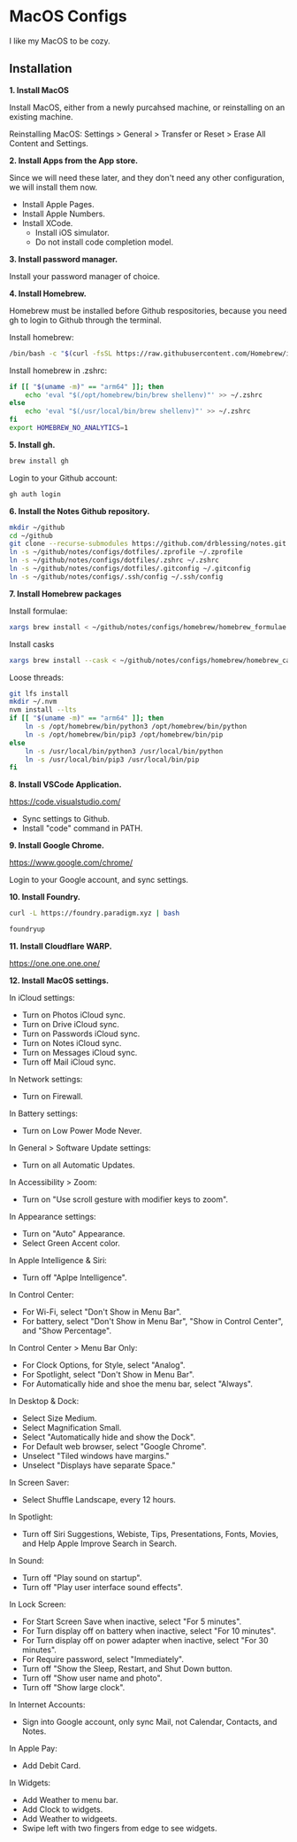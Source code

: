 # MacOS Configs

I like my MacOS to be cozy.

## Installation

**1. Install MacOS**

Install MacOS, either from a newly purcahsed machine, or reinstalling on an existing machine.

Reinstalling MacOS: Settings > General > Transfer or Reset > Erase All Content and Settings.

**2. Install Apps from the App store.**

Since we will need these later, and they don't need any other configuration, we will install them now.

- Install Apple Pages.
- Install Apple Numbers.
- Install XCode.
  - Install iOS simulator.
  - Do not install code completion model.

**3. Install password manager.**

Install your password manager of choice.

**4. Install Homebrew.**

Homebrew must be installed before Github respositories, because you need gh to login to Github through the terminal.

Install homebrew:

```zsh
/bin/bash -c "$(curl -fsSL https://raw.githubusercontent.com/Homebrew/install/HEAD/install.sh)"
```

Install homebrew in .zshrc:

```zsh
if [[ "$(uname -m)" == "arm64" ]]; then
    echo 'eval "$(/opt/homebrew/bin/brew shellenv)"' >> ~/.zshrc
else
    echo 'eval "$(/usr/local/bin/brew shellenv)"' >> ~/.zshrc
fi
export HOMEBREW_NO_ANALYTICS=1
```

**5. Install gh.**

```zsh
brew install gh
```

Login to your Github account:

```zsh
gh auth login
```

**6. Install the Notes Github repository.**

```zsh
mkdir ~/github
cd ~/github
git clone --recurse-submodules https://github.com/drblessing/notes.git
ln -s ~/github/notes/configs/dotfiles/.zprofile ~/.zprofile
ln -s ~/github/notes/configs/dotfiles/.zshrc ~/.zshrc
ln -s ~/github/notes/configs/dotfiles/.gitconfig ~/.gitconfig
ln -s ~/github/notes/configs/.ssh/config ~/.ssh/config
```

**7. Install Homebrew packages**

Install formulae:

```zsh
xargs brew install < ~/github/notes/configs/homebrew/homebrew_formulae.txt
```

Install casks

```zsh
xargs brew install --cask < ~/github/notes/configs/homebrew/homebrew_casks.txt
```

Loose threads:

```zsh
git lfs install
mkdir ~/.nvm
nvm install --lts
if [[ "$(uname -m)" == "arm64" ]]; then
    ln -s /opt/homebrew/bin/python3 /opt/homebrew/bin/python
    ln -s /opt/homebrew/bin/pip3 /opt/homebrew/bin/pip
else
    ln -s /usr/local/bin/python3 /usr/local/bin/python
    ln -s /usr/local/bin/pip3 /usr/local/bin/pip
fi
```

**8. Install VSCode Application.**

https://code.visualstudio.com/

- Sync settings to Github.
- Install "code" command in PATH.

**9. Install Google Chrome.**

https://www.google.com/chrome/

Login to your Google account, and sync settings.

**10. Install Foundry.**

```zsh
curl -L https://foundry.paradigm.xyz | bash
```

```zsh
foundryup
```

**11. Install Cloudflare WARP.**

https://one.one.one.one/

**12. Install MacOS settings.**

In iCloud settings:

- Turn on Photos iCloud sync.
- Turn on Drive iCloud sync.
- Turn on Passwords iCloud sync.
- Turn on Notes iCloud sync.
- Turn on Messages iCloud sync.
- Turn off Mail iCloud sync.

In Network settings:

- Turn on Firewall.

In Battery settings:

- Turn on Low Power Mode Never.

In General > Software Update settings:

- Turn on all Automatic Updates.

In Accessibility > Zoom:

- Turn on "Use scroll gesture with modifier keys to zoom".

In Appearance settings:

- Turn on "Auto" Appearance.
- Select Green Accent color.

In Apple Intelligence & Siri:

- Turn off "Aplpe Intelligence".

In Control Center:

- For Wi-Fi, select "Don't Show in Menu Bar".
- For battery, select "Don't Show in Menu Bar", "Show in Control Center", and "Show Percentage".

In Control Center > Menu Bar Only:

- For Clock Options, for Style, select "Analog".
- For Spotlight, select "Don't Show in Menu Bar".
- For Automatically hide and shoe the menu bar, select "Always".

In Desktop & Dock:

- Select Size Medium.
- Select Magnification Small.
- Select "Automatically hide and show the Dock".
- For Default web browser, select "Google Chrome".
- Unselect "Tiled windows have margins."
- Unselect "Displays have separate Space."

In Screen Saver:

- Select Shuffle Landscape, every 12 hours.

In Spotlight:

- Turn off Siri Suggestions, Webiste, Tips, Presentations, Fonts, Movies, and Help Apple Improve Search in Search.

In Sound:

- Turn off "Play sound on startup".
- Turn off "Play user interface sound effects".

In Lock Screen:

- For Start Screen Save when inactive, select "For 5 minutes".
- For Turn display off on battery when inactive, select "For 10 minutes".
- For Turn display off on power adapter when inactive, select "For 30 minutes".
- For Require password, select "Immediately".
- Turn off "Show the Sleep, Restart, and Shut Down button.
- Turn off "Show user name and photo".
- Turn off "Show large clock".

In Internet Accounts:

- Sign into Google account, only sync Mail, not Calendar, Contacts, and Notes.

In Apple Pay:

- Add Debit Card.

In Widgets:

- Add Weather to menu bar.
- Add Clock to widgets.
- Add Weather to widgeets.
- Swipe left with two fingers from edge to see widgets.

